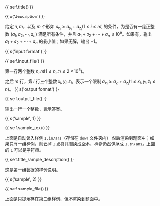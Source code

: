 {{ self.title() }}


{{ s('description') }}

给定 $n,m$，以及 $m$ 个形如 $a_{x_i}\ge a_{y_i}+a_{z_i}(1 \le i \le m)$ 的条件，为是否有一组正整数 $(a_1,a_2,\cdots,a_n)$ 满足所有条件，并且 $a_1+a_2+\cdots+a_n \le 10^{9}$。如果有，输出 $a_1+a_2+\cdots+a_n$ 的最小值；如果无解，输出 $-1$。

{{ s('input format') }}

{{ self.input_file() }}

第一行两个整数 $n,m(1 \le n,m \le 2\times 10^5)$。

之后 $m$ 行，第 $i$ 行三个整数 $x_i,y_i,z_i$，表示一个限制 $a_{x_i}\ge a_{y_i}+a_{z_i}(1\le x_i,y_i,z_i \le n)$。
{{ s('output format') }}

{{ self.output_file() }}

输出一行一个整数，表示答案。

{{ s('sample', 1) }}

{{ self.sample_text() }}

上面是自动读入样例 `1.in/ans`（存储在 `down` 文件夹内） 然后渲染到题面中；如果只有一组样例，则去掉 `1` 或将其替换成空串，样例仍然保存成 `1.in/ans`。上面的 `1` 可以是字符串。

{{ self.title_sample_description() }}

这是第一组数据的样例说明。

{{ s('sample', 2) }}

{{ self.sample_file() }}

上面是只提示存在第二组样例，但不渲染到题面中。

